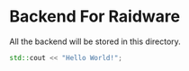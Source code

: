 # Backend For Raidware
All the backend will be stored in this directory.

```cpp
std::cout << "Hello World!";
```
